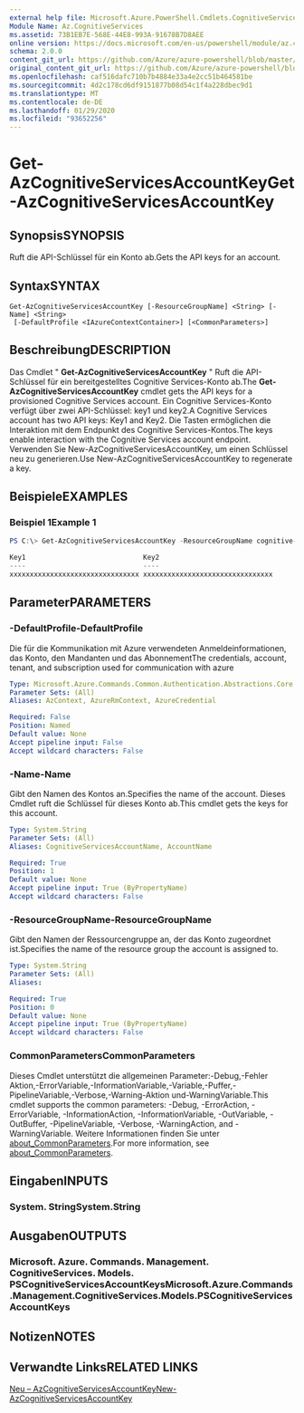 ```yaml
---
external help file: Microsoft.Azure.PowerShell.Cmdlets.CognitiveServices.dll-Help.xml
Module Name: Az.CognitiveServices
ms.assetid: 73B1EB7E-568E-44E8-993A-91678B7D8AEE
online version: https://docs.microsoft.com/en-us/powershell/module/az.cognitiveservices/get-azcognitiveservicesaccountkey
schema: 2.0.0
content_git_url: https://github.com/Azure/azure-powershell/blob/master/src/CognitiveServices/CognitiveServices/help/Get-AzCognitiveServicesAccountKey.md
original_content_git_url: https://github.com/Azure/azure-powershell/blob/master/src/CognitiveServices/CognitiveServices/help/Get-AzCognitiveServicesAccountKey.md
ms.openlocfilehash: caf516dafc710b7b4884e33a4e2cc51b464581be
ms.sourcegitcommit: 4d2c178cd6df9151877b08d54c1f4a228dbec9d1
ms.translationtype: MT
ms.contentlocale: de-DE
ms.lasthandoff: 01/29/2020
ms.locfileid: "93652256"
---
```

# <span data-ttu-id="66c4e-101">Get-AzCognitiveServicesAccountKey</span><span class="sxs-lookup"><span data-stu-id="66c4e-101">Get-AzCognitiveServicesAccountKey</span></span>

## <span data-ttu-id="66c4e-102">Synopsis</span><span class="sxs-lookup"><span data-stu-id="66c4e-102">SYNOPSIS</span></span>
<span data-ttu-id="66c4e-103">Ruft die API-Schlüssel für ein Konto ab.</span><span class="sxs-lookup"><span data-stu-id="66c4e-103">Gets the API keys for an account.</span></span>

## <span data-ttu-id="66c4e-104">Syntax</span><span class="sxs-lookup"><span data-stu-id="66c4e-104">SYNTAX</span></span>

```
Get-AzCognitiveServicesAccountKey [-ResourceGroupName] <String> [-Name] <String>
 [-DefaultProfile <IAzureContextContainer>] [<CommonParameters>]
```

## <span data-ttu-id="66c4e-105">Beschreibung</span><span class="sxs-lookup"><span data-stu-id="66c4e-105">DESCRIPTION</span></span>
<span data-ttu-id="66c4e-106">Das Cmdlet " **Get-AzCognitiveServicesAccountKey** " Ruft die API-Schlüssel für ein bereitgestelltes Cognitive Services-Konto ab.</span><span class="sxs-lookup"><span data-stu-id="66c4e-106">The **Get-AzCognitiveServicesAccountKey** cmdlet gets the API keys for a provisioned Cognitive Services account.</span></span>
<span data-ttu-id="66c4e-107">Ein Cognitive Services-Konto verfügt über zwei API-Schlüssel: key1 und key2.</span><span class="sxs-lookup"><span data-stu-id="66c4e-107">A Cognitive Services account has two API keys: Key1 and Key2.</span></span>
<span data-ttu-id="66c4e-108">Die Tasten ermöglichen die Interaktion mit dem Endpunkt des Cognitive Services-Kontos.</span><span class="sxs-lookup"><span data-stu-id="66c4e-108">The keys enable interaction with the Cognitive Services account endpoint.</span></span>
<span data-ttu-id="66c4e-109">Verwenden Sie New-AzCognitiveServicesAccountKey, um einen Schlüssel neu zu generieren.</span><span class="sxs-lookup"><span data-stu-id="66c4e-109">Use New-AzCognitiveServicesAccountKey to regenerate a key.</span></span>

## <span data-ttu-id="66c4e-110">Beispiele</span><span class="sxs-lookup"><span data-stu-id="66c4e-110">EXAMPLES</span></span>

### <span data-ttu-id="66c4e-111">Beispiel 1</span><span class="sxs-lookup"><span data-stu-id="66c4e-111">Example 1</span></span>
```powershell
PS C:\> Get-AzCognitiveServicesAccountKey -ResourceGroupName cognitive-services-resource-group -name myluis

Key1                             Key2
----                             ----
xxxxxxxxxxxxxxxxxxxxxxxxxxxxxxxx xxxxxxxxxxxxxxxxxxxxxxxxxxxxxxxx
```

## <span data-ttu-id="66c4e-112">Parameter</span><span class="sxs-lookup"><span data-stu-id="66c4e-112">PARAMETERS</span></span>

### <span data-ttu-id="66c4e-113">-DefaultProfile</span><span class="sxs-lookup"><span data-stu-id="66c4e-113">-DefaultProfile</span></span>
<span data-ttu-id="66c4e-114">Die für die Kommunikation mit Azure verwendeten Anmeldeinformationen, das Konto, den Mandanten und das Abonnement</span><span class="sxs-lookup"><span data-stu-id="66c4e-114">The credentials, account, tenant, and subscription used for communication with azure</span></span>

```yaml
Type: Microsoft.Azure.Commands.Common.Authentication.Abstractions.Core.IAzureContextContainer
Parameter Sets: (All)
Aliases: AzContext, AzureRmContext, AzureCredential

Required: False
Position: Named
Default value: None
Accept pipeline input: False
Accept wildcard characters: False
```

### <span data-ttu-id="66c4e-115">-Name</span><span class="sxs-lookup"><span data-stu-id="66c4e-115">-Name</span></span>
<span data-ttu-id="66c4e-116">Gibt den Namen des Kontos an.</span><span class="sxs-lookup"><span data-stu-id="66c4e-116">Specifies the name of the account.</span></span>
<span data-ttu-id="66c4e-117">Dieses Cmdlet ruft die Schlüssel für dieses Konto ab.</span><span class="sxs-lookup"><span data-stu-id="66c4e-117">This cmdlet gets the keys for this account.</span></span>

```yaml
Type: System.String
Parameter Sets: (All)
Aliases: CognitiveServicesAccountName, AccountName

Required: True
Position: 1
Default value: None
Accept pipeline input: True (ByPropertyName)
Accept wildcard characters: False
```

### <span data-ttu-id="66c4e-118">-ResourceGroupName</span><span class="sxs-lookup"><span data-stu-id="66c4e-118">-ResourceGroupName</span></span>
<span data-ttu-id="66c4e-119">Gibt den Namen der Ressourcengruppe an, der das Konto zugeordnet ist.</span><span class="sxs-lookup"><span data-stu-id="66c4e-119">Specifies the name of the resource group the account is assigned to.</span></span>

```yaml
Type: System.String
Parameter Sets: (All)
Aliases:

Required: True
Position: 0
Default value: None
Accept pipeline input: True (ByPropertyName)
Accept wildcard characters: False
```

### <span data-ttu-id="66c4e-120">CommonParameters</span><span class="sxs-lookup"><span data-stu-id="66c4e-120">CommonParameters</span></span>
<span data-ttu-id="66c4e-121">Dieses Cmdlet unterstützt die allgemeinen Parameter:-Debug,-Fehler Aktion,-ErrorVariable,-InformationVariable,-Variable,-Puffer,-PipelineVariable,-Verbose,-Warning-Aktion und-WarningVariable.</span><span class="sxs-lookup"><span data-stu-id="66c4e-121">This cmdlet supports the common parameters: -Debug, -ErrorAction, -ErrorVariable, -InformationAction, -InformationVariable, -OutVariable, -OutBuffer, -PipelineVariable, -Verbose, -WarningAction, and -WarningVariable.</span></span> <span data-ttu-id="66c4e-122">Weitere Informationen finden Sie unter [about_CommonParameters](https://go.microsoft.com/fwlink/?LinkID=113216).</span><span class="sxs-lookup"><span data-stu-id="66c4e-122">For more information, see [about_CommonParameters](https://go.microsoft.com/fwlink/?LinkID=113216).</span></span>

## <span data-ttu-id="66c4e-123">Eingaben</span><span class="sxs-lookup"><span data-stu-id="66c4e-123">INPUTS</span></span>

### <span data-ttu-id="66c4e-124">System. String</span><span class="sxs-lookup"><span data-stu-id="66c4e-124">System.String</span></span>

## <span data-ttu-id="66c4e-125">Ausgaben</span><span class="sxs-lookup"><span data-stu-id="66c4e-125">OUTPUTS</span></span>

### <span data-ttu-id="66c4e-126">Microsoft. Azure. Commands. Management. CognitiveServices. Models. PSCognitiveServicesAccountKeys</span><span class="sxs-lookup"><span data-stu-id="66c4e-126">Microsoft.Azure.Commands.Management.CognitiveServices.Models.PSCognitiveServicesAccountKeys</span></span>

## <span data-ttu-id="66c4e-127">Notizen</span><span class="sxs-lookup"><span data-stu-id="66c4e-127">NOTES</span></span>

## <span data-ttu-id="66c4e-128">Verwandte Links</span><span class="sxs-lookup"><span data-stu-id="66c4e-128">RELATED LINKS</span></span>

[<span data-ttu-id="66c4e-129">Neu – AzCognitiveServicesAccountKey</span><span class="sxs-lookup"><span data-stu-id="66c4e-129">New-AzCognitiveServicesAccountKey</span></span>](./New-AzCognitiveServicesAccountKey.md)


